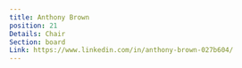 ```yaml
---
title: Anthony Brown
position: 21
Details: Chair
Section: board
Link: https://www.linkedin.com/in/anthony-brown-027b604/
---
```


